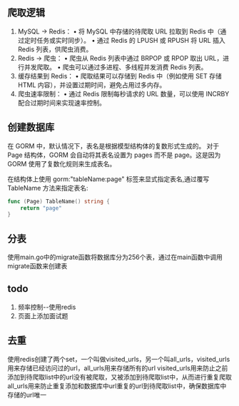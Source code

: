 ## 爬取逻辑
1.	MySQL -> Redis：
•	将 MySQL 中存储的待爬取 URL 拉取到 Redis 中（通过定时任务或实时同步）。
•	通过 Redis 的 LPUSH 或 RPUSH 将 URL 插入 Redis 列表，供爬虫消费。
2.	Redis -> 爬虫：
•	爬虫从 Redis 列表中通过 BRPOP 或 RPOP 取出 URL，进行并发爬取。
•	爬虫可以通过多进程、多线程并发消费 Redis 列表。
3.	缓存结果到 Redis：
•	爬取结果可以存储到 Redis 中（例如使用 SET 存储 HTML 内容），并设置过期时间，避免占用过多内存。
4.	爬虫速率限制：
•	通过 Redis 限制每秒请求的 URL 数量，可以使用 INCRBY 配合过期时间来实现速率控制。

[//]: # (1. 从数据库中获取前10个链接)

[//]: # (2. 从指定的 URL 获取 HTML，标记为已爬取)

[//]: # (3. 解析 HTML，提取链接)

[//]: # (4. 将链接保存到数据库)

[//]: # (5. 重复步骤 2-4，直到没有新链接)

## 创建数据库
在 GORM 中，默认情况下，表名是根据模型结构体的复数形式生成的。
对于 Page 结构体，GORM 会自动将其表名设置为 pages 而不是 page。这是因为 GORM 使用了复数化规则来生成表名。

在结构体上使用 gorm:"tableName:page" 标签来显式指定表名,通过覆写 TableName 方法来指定表名:
``` go
func (Page) TableName() string {
	return "page"
}
```

## 分表
使用main.go中的migrate函数将数据库分为256个表，通过在main函数中调用migrate函数来创建表

## todo
1. 频率控制--使用redis
2. 页面上添加面试题

## 去重
使用redis创建了两个set，一个叫做visited_urls，另一个叫all_urls，visited_urls用来存储已经访问过的url，all_urls用来存储所有的url
visited_urls用来防止之前添加到待爬取list中的url没有被爬取，又被添加到待爬取list中，从而进行重复爬取
all_urls用来防止重复添加和数据库中url重复的url到待爬取list中，确保数据库中存储的url唯一